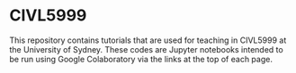# CIVL5999

This repository contains tutorials that are used for teaching in CIVL5999 at the University of Sydney. These codes are Jupyter notebooks intended to be run using Google Colaboratory via the links at the top of each page.
